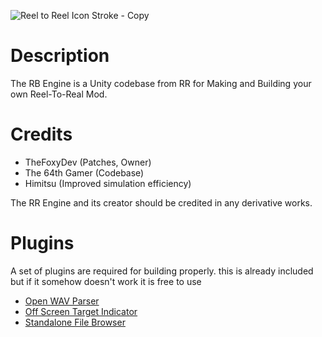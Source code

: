 ![Reel to Reel Icon Stroke - Copy](file:///D:/Downloads2/SomthingSomthing%20so%20and%20so/dd.png)

# Description
The RB Engine is a Unity codebase from RR for Making and Building your own Reel-To-Real Mod.

# Credits
- TheFoxyDev (Patches, Owner)
- The 64th Gamer (Codebase)
- Himitsu (Improved simulation efficiency)

The RR Engine and its creator should be credited in any derivative works.

# Plugins
A set of plugins are required for building properly. this is already included but if it somehow doesn't work it is free to use
- [Open WAV Parser](https://assetstore.unity.com/packages/tools/audio/open-wav-parser-90832#publisher)
- [Off Screen Target Indicator](https://assetstore.unity.com/packages/tools/gui/off-screen-target-indicator-71799#publisher)
- [Standalone File Browser](https://github.com/gkngkc/UnityStandaloneFileBrowser)
